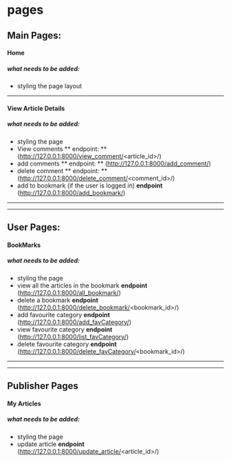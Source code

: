 # pages

## Main Pages:

#### Home
##### what needs to be added:

- styling the page layout 

------------

#### View Article Details
##### what needs to be added:
-  styling the page 
- View comments  ** endpoint: ** (http://127.0.0.1:8000/view_comment/<article_id>/)
- add comments ** endpoint: ** (http://127.0.0.1:8000/add_comment/)
- delete comment ** endpoint: **  (http://127.0.0.1:8000/delete_comment/<comment_id>/)
- add to bookmark (if the user is logged in) **endpoint** (http://127.0.0.1:8000/add_bookmark/)

------------

------------

## User Pages:

#### BookMarks
##### what needs to be added:
- styling the page
- view all the articles in the bookmark **endpoint** (http://127.0.0.1:8000/all_bookmark/)
- delete a bookmark **endpoint** (http://127.0.0.1:8000/delete_bookmark/<bookmark_id>/) 
- add favourite category **endpoint** (http://127.0.0.1:8000/add_favCategory/) 
- view favourite category **endpoint** (http://127.0.0.1:8000/list_favCategory/) 
- delete favourite category **endpoint** (http://127.0.0.1:8000/delete_favCategory/<bookmark_id>/) 

------------

------------

## Publisher Pages
#### My Articles
##### what needs to be added:
- styling the page
- update article **endpoint** (http://127.0.0.1:8000/update_article/<article_id>/)

